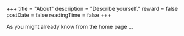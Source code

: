 +++
title = "About"
description = "Describe yourself."
reward = false
postDate = false
readingTime = false
+++

As you might already know from the home page ...

